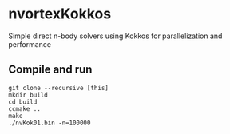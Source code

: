 # nvortexKokkos
Simple direct n-body solvers using Kokkos for parallelization and performance

## Compile and run

    git clone --recursive [this]
    mkdir build
    cd build
    ccmake ..
    make
    ./nvKok01.bin -n=100000


